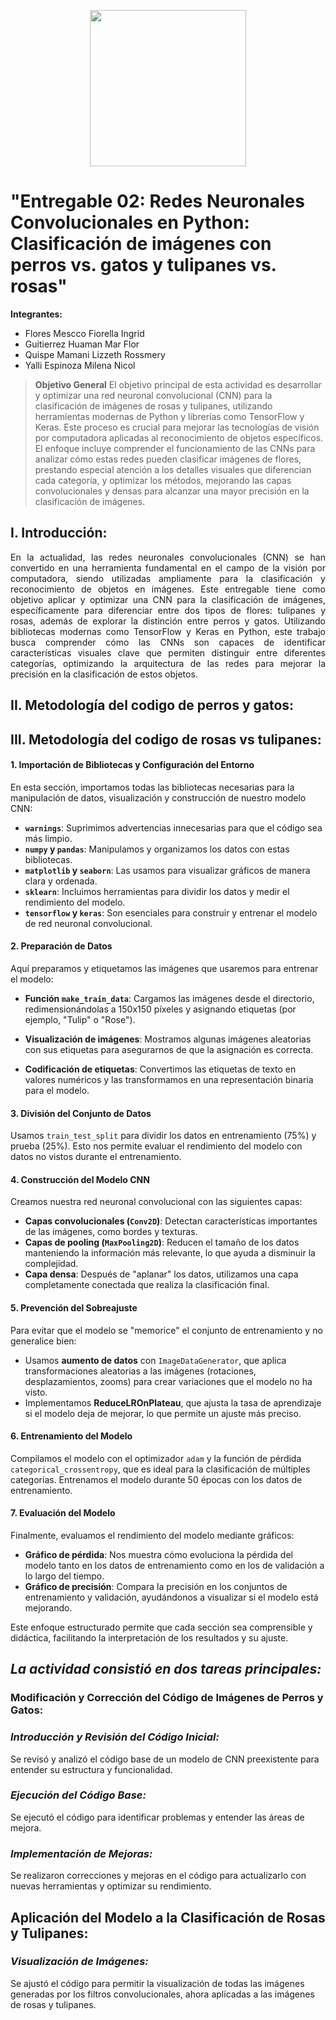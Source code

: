 <p align="center">
  <img src="https://semanadelcannabis.cayetano.edu.pe/assets/img/logo-upch.png" width="250">
 
</p>

# "Entregable 02: Redes Neuronales Convolucionales en Python: Clasificación de imágenes con perros vs. gatos y tulipanes vs. rosas"

**Integrantes:**

- Flores Mescco Fiorella Ingrid
- Guitierrez Huaman Mar Flor
- Quispe Mamani Lizzeth Rossmery 
- Yalli Espinoza Milena Nicol

> **Objetivo General**
El objetivo principal de esta actividad es desarrollar y optimizar una red neuronal convolucional (CNN) para la clasificación de imágenes de rosas y tulipanes, utilizando herramientas modernas de Python y librerías como TensorFlow y Keras. Este proceso es crucial para mejorar las tecnologías de visión por computadora aplicadas al reconocimiento de objetos específicos. El enfoque incluye comprender el funcionamiento de las CNNs para analizar cómo estas redes pueden clasificar imágenes de flores, prestando especial atención a los detalles visuales que diferencian cada categoría, y optimizar los métodos, mejorando las capas convolucionales y densas para alcanzar una mayor precisión en la clasificación de imágenes.

## **I. Introducción:**

<p align="justify">
En la actualidad, las redes neuronales convolucionales (CNN) se han convertido en una herramienta fundamental en el campo de la visión por computadora, siendo utilizadas ampliamente para la clasificación y reconocimiento de objetos en imágenes. Este entregable tiene como objetivo aplicar y optimizar una CNN para la clasificación de imágenes, específicamente para diferenciar entre dos tipos de flores: tulipanes y rosas, además de explorar la distinción entre perros y gatos. Utilizando bibliotecas modernas como TensorFlow y Keras en Python, este trabajo busca comprender cómo las CNNs son capaces de identificar características visuales clave que permiten distinguir entre diferentes categorías, optimizando la arquitectura de las redes para mejorar la precisión en la clasificación de estos objetos.

## **II. Metodología del codigo de perros y gatos:**

## **III. Metodología del codigo de rosas vs tulipanes:**

#### 1. **Importación de Bibliotecas y Configuración del Entorno**

En esta sección, importamos todas las bibliotecas necesarias para la manipulación de datos, visualización y construcción de nuestro modelo CNN:

- **`warnings`**: Suprimimos advertencias innecesarias para que el código sea más limpio.
- **`numpy` y `pandas`**: Manipulamos y organizamos los datos con estas bibliotecas.
- **`matplotlib` y `seaborn`**: Las usamos para visualizar gráficos de manera clara y ordenada.
- **`sklearn`**: Incluimos herramientas para dividir los datos y medir el rendimiento del modelo.
- **`tensorflow` y `keras`**: Son esenciales para construir y entrenar el modelo de red neuronal convolucional.

#### 2. **Preparación de Datos**

Aquí preparamos y etiquetamos las imágenes que usaremos para entrenar el modelo:

- **Función `make_train_data`**: Cargamos las imágenes desde el directorio, redimensionándolas a 150x150 píxeles y asignando etiquetas (por ejemplo, "Tulip" o "Rose").
  
- **Visualización de imágenes**: Mostramos algunas imágenes aleatorias con sus etiquetas para asegurarnos de que la asignación es correcta.

- **Codificación de etiquetas**: Convertimos las etiquetas de texto en valores numéricos y las transformamos en una representación binaria para el modelo.

#### 3. **División del Conjunto de Datos**

Usamos `train_test_split` para dividir los datos en entrenamiento (75%) y prueba (25%). Esto nos permite evaluar el rendimiento del modelo con datos no vistos durante el entrenamiento.

#### 4. **Construcción del Modelo CNN**

Creamos nuestra red neuronal convolucional con las siguientes capas:

- **Capas convolucionales (`Conv2D`)**: Detectan características importantes de las imágenes, como bordes y texturas.
- **Capas de pooling (`MaxPooling2D`)**: Reducen el tamaño de los datos manteniendo la información más relevante, lo que ayuda a disminuir la complejidad.
- **Capa densa**: Después de "aplanar" los datos, utilizamos una capa completamente conectada que realiza la clasificación final.

#### 5. **Prevención del Sobreajuste**

Para evitar que el modelo se "memorice" el conjunto de entrenamiento y no generalice bien:

- Usamos **aumento de datos** con `ImageDataGenerator`, que aplica transformaciones aleatorias a las imágenes (rotaciones, desplazamientos, zooms) para crear variaciones que el modelo no ha visto.
- Implementamos **ReduceLROnPlateau**, que ajusta la tasa de aprendizaje si el modelo deja de mejorar, lo que permite un ajuste más preciso.

#### 6. **Entrenamiento del Modelo**

Compilamos el modelo con el optimizador `adam` y la función de pérdida `categorical_crossentropy`, que es ideal para la clasificación de múltiples categorías. Entrenamos el modelo durante 50 épocas con los datos de entrenamiento.

#### 7. **Evaluación del Modelo**

Finalmente, evaluamos el rendimiento del modelo mediante gráficos:

- **Gráfico de pérdida**: Nos muestra cómo evoluciona la pérdida del modelo tanto en los datos de entrenamiento como en los de validación a lo largo del tiempo.
- **Gráfico de precisión**: Compara la precisión en los conjuntos de entrenamiento y validación, ayudándonos a visualizar si el modelo está mejorando.


Este enfoque estructurado permite que cada sección sea comprensible y didáctica, facilitando la interpretación de los resultados y su ajuste.
## *La actividad consistió en dos tareas principales:*

### Modificación y Corrección del Código de Imágenes de Perros y Gatos:

### *Introducción y Revisión del Código Inicial:*

Se revisó y analizó el código base de un modelo de CNN preexistente para entender su estructura y funcionalidad.
### *Ejecución del Código Base:*
Se ejecutó el código para identificar problemas y entender las áreas de mejora.
### *Implementación de Mejoras:*
Se realizaron correcciones y mejoras en el código para actualizarlo con nuevas herramientas y optimizar su rendimiento.
## Aplicación del Modelo a la Clasificación de Rosas y Tulipanes:
### *Visualización de Imágenes:*
Se ajustó el código para permitir la visualización de todas las imágenes generadas por los filtros convolucionales, ahora aplicadas a las imágenes de rosas y tulipanes.
